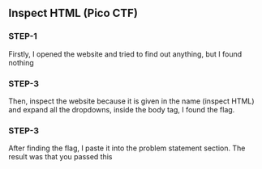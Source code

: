 ## Inspect HTML  (Pico CTF)
### STEP-1
Firstly, I opened the website and tried to find out anything, but I found nothing
### STEP-3
Then, inspect the website because it is given in the name (inspect HTML) and expand all the dropdowns, inside the body tag, I found the flag.
### STEP-3
After finding the flag, I paste it into the problem statement section. The result was that you passed this
